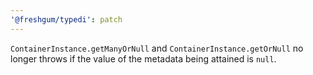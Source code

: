 ```yaml
---
'@freshgum/typedi': patch
---
```


`ContainerInstance.getManyOrNull` and `ContainerInstance.getOrNull` no longer throws if the value of the metadata being attained is `null`.
